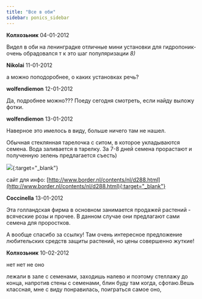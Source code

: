 ```yaml
---
title: "Все в оби"
sidebar: ponics_sidebar
---
```


**Колхозьник** 04-01-2012

Видел в оби на ленинградке отличные мини установки для гидропоник- очень обрадовался т к это шаг популяризации *8)*


**Nikolai** 11-01-2012

а можно поподоробнее, о каких установках речь?


**wolfendiemon** 12-01-2012

Да, подробнее можно??? Поеду сегодня смотреть, если найду выложу фотки.


**wolfendiemon** 13-01-2012

Наверное это имелось в виду, больше ничего там не нашел.

Обычная стеклянная тарелочка с ситом, в которое укладываются семена. Вода заливается в тарелку. За 7-8 дней семена прорастают и полученную зелень предлагается съесть) 

[![](/imagehost/thumbs/12012012206.jpg)](https://t.me/ponics_ru_files/7071){:target="_blank"}

сайт для инфо: [http://www.border.nl/contents/nl/d288.html](http://www.border.nl/contents/nl/d288.html){:target="_blank"}


**Coccinella** 13-01-2012

Эта голландская фирма в основном занимается продажей растений - всяческие розы и прочее. В данном случае они предлагают сами семена для проростков.

А вообще спасибо за ссылку! Там очень интересное предложение любительских средств защиты растений, но цены совершенно жуткие!


**Колхозьник** 10-02-2012

нет нет не оно

лежали в зале с семенами, заходишь налево и поэтому стеллажу до конца, напротив стены с семенами, блин буду там когда, сфотаю.Вешь классная, мне с виду понравилась, поиграться самое оно, 


